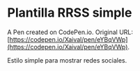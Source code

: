 # Plantilla RRSS simple

A Pen created on CodePen.io. Original URL: [https://codepen.io/Xaival/pen/eYBqVWp](https://codepen.io/Xaival/pen/eYBqVWp).

Estilo simple para mostrar redes sociales.
